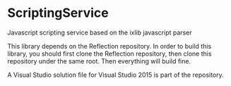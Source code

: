 # ScriptingService
Javascript scripting service based on the ixlib javascript parser

This library depends on the Reflection repository. In order to build this library, you should first clone the Reflection repository, then clone this repository under the same root. Then everything will build fine.

A Visual Studio solution file for Visual Studio 2015 is part of the repository.
